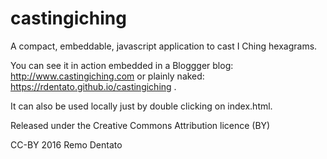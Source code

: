# castingiching
A compact, embeddable, javascript application to cast I Ching hexagrams. 

You can see it in action embedded in a Bloggger blog: http://www.castingiching.com or plainly naked: https://rdentato.github.io/castingiching .

It can also be used locally just by double clicking on index.html.

Released under the Creative Commons Attribution licence (BY)

CC-BY 2016 Remo Dentato
